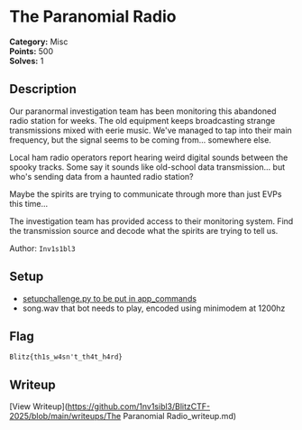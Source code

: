 # The Paranomial Radio

**Category:** Misc  
**Points:** 500  
**Solves:** 1  

## Description

Our paranormal investigation team has been monitoring this abandoned radio station 
for weeks. The old equipment keeps broadcasting strange transmissions mixed with 
eerie music. We've managed to tap into their main frequency, but the signal seems 
to be coming from... somewhere else.

Local ham radio operators report hearing weird digital sounds between the spooky 
tracks. Some say it sounds like old-school data transmission... but who's sending 
data from a haunted radio station?

Maybe the spirits are trying to communicate through more than just EVPs this time...

The investigation team has provided access to their monitoring system. 
Find the transmission source and decode what the spirits are trying to tell us.

Author: `Inv1s1bl3`


## Setup
- [setupchallenge.py to be put in app_commands](setupchallenge.py)
- song.wav that bot needs to play, encoded using minimodem at 1200hz

## Flag

`Blitz{th1s_w4sn't_th4t_h4rd}`

## Writeup

[View Writeup](https://github.com/1nv1sibl3/BlitzCTF-2025/blob/main/writeups/The Paranomial Radio_writeup.md)
